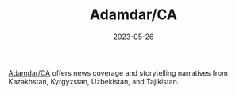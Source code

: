 ﻿---
title: "Adamdar/CA"
linkTitle: "Adamdar/CA"
contributor: ["Aizada Arystanbek"]
created: 2022-07-27
countries: ["Kazakhstan"]
category: ["Independent media"]
tags: ["media", "news", "Central Asian media"]
date_start: []
date_end: []
data_type: ["news", "narratives"]
language: ["Russian", "Kazakh", "English"]
date: 2023-05-26
description:
  Adamdar/CA offers news coverage and storytelling narratives from Kazakhstan, Kyrgyzstan, Uzbekistan, and Tajikistan.
---

[Adamdar/CA](https://adamdar.ca/) offers news coverage and storytelling narratives from Kazakhstan, Kyrgyzstan, Uzbekistan, and Tajikistan. 
